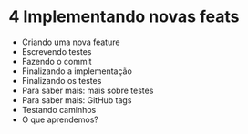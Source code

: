 # 4 Implementando novas feats
- Criando uma nova feature
- Escrevendo testes
- Fazendo o commit
- Finalizando a implementação
- Finalizando os testes
- Para saber mais: mais sobre testes
- Para saber mais: GitHub tags
- Testando caminhos
- O que aprendemos?

